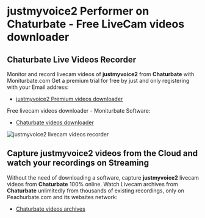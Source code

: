 # justmyvoice2 Performer on Chaturbate - Free LiveCam videos downloader

## Chaturbate Live Videos Recorder

Monitor and record livecam videos of **justmyvoice2** from **Chaturbate** with Moniturbate.com
Get a premium trial for free by just and only registering with your Email address:
* [justmyvoice2 Premium videos downloader](https://moniturbate.com/request-demo-licence-key.html)

Free livecam videos downloader - Moniturbate Software:
* [Chaturbate videos downloader](https://moniturbate.com/moniturbate-download-software.html)

![justmyvoice2 livecam videos recorder](https://peachurnet.com/templates/moniturbate-software.png)


## Capture justmyvoice2 videos from the Cloud and watch your recordings on Streaming

Without the need of downloading a software, capture **justmyvoice2** livecam videos from **Chaturbate** 100% online.
Watch Livecam archives from **Chaturbate** unlimitedly from thousands of existing recordings, only on Peachurbate.com and its websites network:
* [Chaturbate videos archives](https://peachurnet.com/)